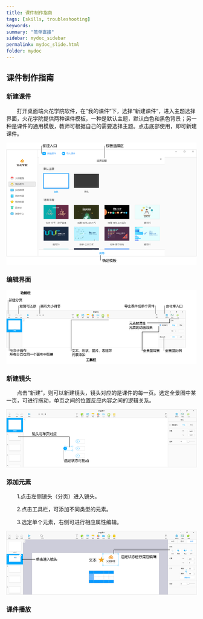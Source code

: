 ```yaml
---
title: 课件制作指南
tags: [skills, troubleshooting]
keywords:
summary: "简单直接"
sidebar: mydoc_sidebar
permalink: mydoc_slide.html
folder: mydoc
---
```


## 课件制作指南

### 新建课件

&ensp;&ensp;&ensp;&ensp;打开桌面端火花学院软件，在”我的课件“下，选择”新建课件“，进入主题选择界面，火花学院提供两种课件模板，一种是默认主题，默认白色和黑色背景；另一种是课件的通用模版，教师可根据自己的需要选择主题。点击底部使用，即可新建课件。

![avatar](images/0006课件编辑01.png)

### 编辑界面

![avatar](images/0006课件编辑02.png)

### 新建镜头

&ensp;&ensp;&ensp;&ensp;点击“新建”，则可以新建镜头，镜头对应的是课件的每一页。选定全景图中某一页，可进行拖动，单页之间的位置反应内容之间的逻辑关系。

![avatar](images/0006课件编辑03.png)

### 添加元素

&ensp;&ensp;&ensp;&ensp;1.点击左侧镜头（分页）进入镜头。

&ensp;&ensp;&ensp;&ensp;2.点击工具栏，可添加不同类型的元素。

&ensp;&ensp;&ensp;&ensp;3.选定单个元素，右侧可进行相应属性编辑。

![avatar](images/0006课件编辑04.png)



### 课件播放


